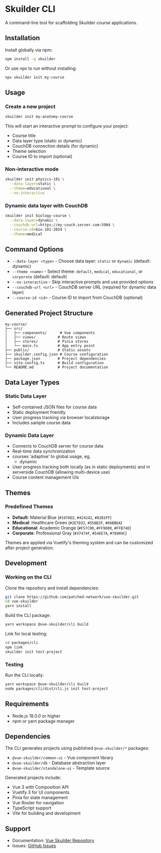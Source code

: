 # Skuilder CLI

A command-line tool for scaffolding Skuilder course applications.

## Installation

Install globally via npm:

```bash
npm install -g skuilder
```

Or use npx to run without installing:

```bash
npx skuilder init my-course
```

## Usage

### Create a new project

```bash
skuilder init my-anatomy-course
```

This will start an interactive prompt to configure your project:
- Course title
- Data layer type (static or dynamic)
- CouchDB connection details (for dynamic)
- Theme selection
- Course ID to import (optional)

### Non-interactive mode

```bash
skuilder init physics-101 \
  --data-layer=static \
  --theme=educational \
  --no-interactive
```

### Dynamic data layer with CouchDB

```bash
skuilder init biology-course \
  --data-layer=dynamic \
  --couchdb-url=https://my-couch.server.com:5984 \
  --course-id=bio-101-2024 \
  --theme=medical
```

## Command Options

- `--data-layer <type>` - Choose data layer: `static` or `dynamic` (default: dynamic)
- `--theme <name>` - Select theme: `default`, `medical`, `educational`, or `corporate` (default: default)
- `--no-interactive` - Skip interactive prompts and use provided options
- `--couchdb-url <url>` - CouchDB server URL (required for dynamic data layer)
- `--course-id <id>` - Course ID to import from CouchDB (optional)

## Generated Project Structure

```
my-course/
├── src/
│   ├── components/      # Vue components
│   ├── views/          # Route views
│   ├── stores/         # Pinia stores
│   └── main.ts         # App entry point
├── public/             # Static assets
├── skuilder.config.json # Course configuration
├── package.json        # Project dependencies
├── vite.config.ts      # Build configuration
└── README.md           # Project documentation
```

## Data Layer Types

### Static Data Layer
- Self-contained JSON files for course data
- Static deployment friendly
- User progress tracking via browser localstorage
- Includes sample course data

### Dynamic Data Layer
- Connects to CouchDB server for course data
- Real-time data synchronization
- courses 'adaptive' to global usage, eg,
  - dynamic
- User progress tracking both locally (as in static deployments) and in serverside CouchDB (allowing multi-device use)
- Course content management UIs

## Themes

### Predefined Themes

- **Default**: Material Blue (`#1976D2`, `#424242`, `#82B1FF`)
- **Medical**: Healthcare Green (`#2E7D32`, `#558B2F`, `#66BB6A`)
- **Educational**: Academic Orange (`#F57C00`, `#FF9800`, `#FFB74D`)
- **Corporate**: Professional Gray (`#37474F`, `#546E7A`, `#78909C`)

Themes are applied via Vuetify's theming system and can be customized after project generation.

## Development

### Working on the CLI

Clone the repository and install dependencies:

```bash
git clone https://github.com/patched-network/vue-skuilder.git
cd vue-skuilder
yarn install
```

Build the CLI package:

```bash
yarn workspace @vue-skuilder/cli build
```

Link for local testing:

```bash
cd packages/cli
npm link
skuilder init test-project
```

### Testing

Run the CLI locally:

```bash
yarn workspace @vue-skuilder/cli build
node packages/cli/dist/cli.js init test-project
```

## Requirements

- Node.js 18.0.0 or higher
- npm or yarn package manager

## Dependencies

The CLI generates projects using published `@vue-skuilder/*` packages:

- `@vue-skuilder/common-ui` - Vue component library
- `@vue-skuilder/db` - Database abstraction layer
- `@vue-skuilder/standalone-ui` - Template source

Generated projects include:
- Vue 3 with Composition API
- Vuetify 3 for UI components
- Pinia for state management
- Vue Router for navigation
- TypeScript support
- Vite for building and development

## Support

- Documentation: [Vue Skuilder Repository](https://github.com/patched-network/vue-skuilder)
- Issues: [GitHub Issues](https://github.com/patched-network/vue-skuilder/issues)
